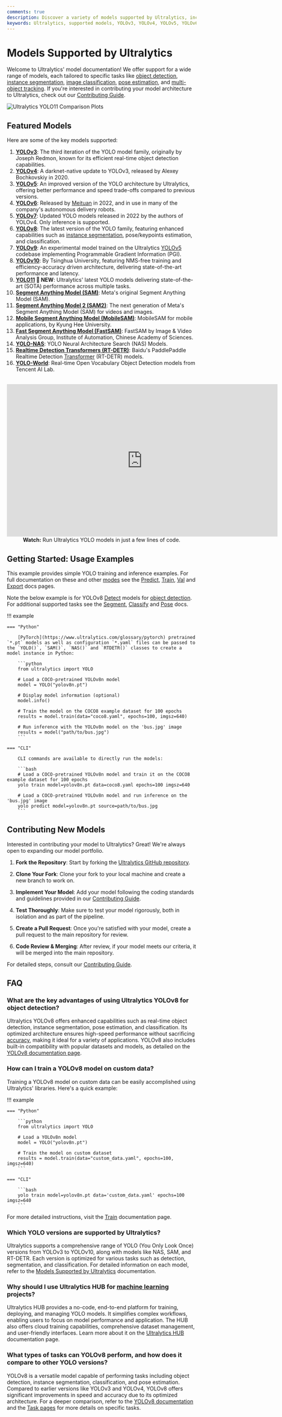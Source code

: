 ```yaml
---
comments: true
description: Discover a variety of models supported by Ultralytics, including YOLOv3 to YOLOv10, NAS, SAM, and RT-DETR for detection, segmentation, and more.
keywords: Ultralytics, supported models, YOLOv3, YOLOv4, YOLOv5, YOLOv6, YOLOv7, YOLOv8, YOLOv9, YOLOv10, SAM, NAS, RT-DETR, object detection, image segmentation, classification, pose estimation, multi-object tracking
---
```


# Models Supported by Ultralytics

Welcome to Ultralytics' model documentation! We offer support for a wide range of models, each tailored to specific tasks like [object detection](../tasks/detect.md), [instance segmentation](../tasks/segment.md), [image classification](../tasks/classify.md), [pose estimation](../tasks/pose.md), and [multi-object tracking](../modes/track.md). If you're interested in contributing your model architecture to Ultralytics, check out our [Contributing Guide](../help/contributing.md).

![Ultralytics YOLO11 Comparison Plots](https://raw.githubusercontent.com/ultralytics/assets/refs/heads/main/yolo/performance-comparison.png)

## Featured Models

Here are some of the key models supported:

1. **[YOLOv3](yolov3.md)**: The third iteration of the YOLO model family, originally by Joseph Redmon, known for its efficient real-time object detection capabilities.
2. **[YOLOv4](yolov4.md)**: A darknet-native update to YOLOv3, released by Alexey Bochkovskiy in 2020.
3. **[YOLOv5](yolov5.md)**: An improved version of the YOLO architecture by Ultralytics, offering better performance and speed trade-offs compared to previous versions.
4. **[YOLOv6](yolov6.md)**: Released by [Meituan](https://about.meituan.com/) in 2022, and in use in many of the company's autonomous delivery robots.
5. **[YOLOv7](yolov7.md)**: Updated YOLO models released in 2022 by the authors of YOLOv4. Only inference is supported.
5. **[YOLOv8](yolov8.md)**: The latest version of the YOLO family, featuring enhanced capabilities such as [instance segmentation](https://www.ultralytics.com/glossary/instance-segmentation), pose/keypoints estimation, and classification.
6. **[YOLOv9](yolov9.md)**: An experimental model trained on the Ultralytics [YOLOv5](yolov5.md) codebase implementing Programmable Gradient Information (PGI).
7. **[YOLOv10](yolov10.md)**: By Tsinghua University, featuring NMS-free training and efficiency-accuracy driven architecture, delivering state-of-the-art performance and latency.
8. **[YOLO11](yolo11.md) 🚀 NEW**: Ultralytics' latest YOLO models delivering state-of-the-art (SOTA) performance across multiple tasks.
9. **[Segment Anything Model (SAM)](sam.md)**: Meta's original Segment Anything Model (SAM).
10. **[Segment Anything Model 2 (SAM2)](sam-2.md)**: The next generation of Meta's Segment Anything Model (SAM) for videos and images.
11. **[Mobile Segment Anything Model (MobileSAM)](mobile-sam.md)**: MobileSAM for mobile applications, by Kyung Hee University.
12. **[Fast Segment Anything Model (FastSAM)](fast-sam.md)**: FastSAM by Image & Video Analysis Group, Institute of Automation, Chinese Academy of Sciences.
13. **[YOLO-NAS](yolo-nas.md)**: YOLO Neural Architecture Search (NAS) Models.
14. **[Realtime Detection Transformers (RT-DETR)](rtdetr.md)**: Baidu's PaddlePaddle Realtime Detection [Transformer](https://www.ultralytics.com/glossary/transformer) (RT-DETR) models.
15. **[YOLO-World](yolo-world.md)**: Real-time Open Vocabulary Object Detection models from Tencent AI Lab.

<p align="center">
  <br>
  <iframe loading="lazy" width="720" height="405" src="https://www.youtube.com/embed/MWq1UxqTClU?si=nHAW-lYDzrz68jR0"
    title="YouTube video player" frameborder="0"
    allow="accelerometer; autoplay; clipboard-write; encrypted-media; gyroscope; picture-in-picture; web-share"
    allowfullscreen>
  </iframe>
  <br>
  <strong>Watch:</strong> Run Ultralytics YOLO models in just a few lines of code.
</p>

## Getting Started: Usage Examples

This example provides simple YOLO training and inference examples. For full documentation on these and other [modes](../modes/index.md) see the [Predict](../modes/predict.md), [Train](../modes/train.md), [Val](../modes/val.md) and [Export](../modes/export.md) docs pages.

Note the below example is for YOLOv8 [Detect](../tasks/detect.md) models for [object detection](https://www.ultralytics.com/glossary/object-detection). For additional supported tasks see the [Segment](../tasks/segment.md), [Classify](../tasks/classify.md) and [Pose](../tasks/pose.md) docs.

!!! example

    === "Python"

        [PyTorch](https://www.ultralytics.com/glossary/pytorch) pretrained `*.pt` models as well as configuration `*.yaml` files can be passed to the `YOLO()`, `SAM()`, `NAS()` and `RTDETR()` classes to create a model instance in Python:

        ```python
        from ultralytics import YOLO

        # Load a COCO-pretrained YOLOv8n model
        model = YOLO("yolov8n.pt")

        # Display model information (optional)
        model.info()

        # Train the model on the COCO8 example dataset for 100 epochs
        results = model.train(data="coco8.yaml", epochs=100, imgsz=640)

        # Run inference with the YOLOv8n model on the 'bus.jpg' image
        results = model("path/to/bus.jpg")
        ```

    === "CLI"

        CLI commands are available to directly run the models:

        ```bash
        # Load a COCO-pretrained YOLOv8n model and train it on the COCO8 example dataset for 100 epochs
        yolo train model=yolov8n.pt data=coco8.yaml epochs=100 imgsz=640

        # Load a COCO-pretrained YOLOv8n model and run inference on the 'bus.jpg' image
        yolo predict model=yolov8n.pt source=path/to/bus.jpg
        ```

## Contributing New Models

Interested in contributing your model to Ultralytics? Great! We're always open to expanding our model portfolio.

1. **Fork the Repository**: Start by forking the [Ultralytics GitHub repository](https://github.com/ultralytics/ultralytics).

2. **Clone Your Fork**: Clone your fork to your local machine and create a new branch to work on.

3. **Implement Your Model**: Add your model following the coding standards and guidelines provided in our [Contributing Guide](../help/contributing.md).

4. **Test Thoroughly**: Make sure to test your model rigorously, both in isolation and as part of the pipeline.

5. **Create a Pull Request**: Once you're satisfied with your model, create a pull request to the main repository for review.

6. **Code Review & Merging**: After review, if your model meets our criteria, it will be merged into the main repository.

For detailed steps, consult our [Contributing Guide](../help/contributing.md).

## FAQ

### What are the key advantages of using Ultralytics YOLOv8 for object detection?

Ultralytics YOLOv8 offers enhanced capabilities such as real-time object detection, instance segmentation, pose estimation, and classification. Its optimized architecture ensures high-speed performance without sacrificing [accuracy](https://www.ultralytics.com/glossary/accuracy), making it ideal for a variety of applications. YOLOv8 also includes built-in compatibility with popular datasets and models, as detailed on the [YOLOv8 documentation page](../models/yolov8.md).

### How can I train a YOLOv8 model on custom data?

Training a YOLOv8 model on custom data can be easily accomplished using Ultralytics' libraries. Here's a quick example:

!!! example

    === "Python"

        ```python
        from ultralytics import YOLO

        # Load a YOLOv8n model
        model = YOLO("yolov8n.pt")

        # Train the model on custom dataset
        results = model.train(data="custom_data.yaml", epochs=100, imgsz=640)
        ```

    === "CLI"

        ```bash
        yolo train model=yolov8n.pt data='custom_data.yaml' epochs=100 imgsz=640
        ```

For more detailed instructions, visit the [Train](../modes/train.md) documentation page.

### Which YOLO versions are supported by Ultralytics?

Ultralytics supports a comprehensive range of YOLO (You Only Look Once) versions from YOLOv3 to YOLOv10, along with models like NAS, SAM, and RT-DETR. Each version is optimized for various tasks such as detection, segmentation, and classification. For detailed information on each model, refer to the [Models Supported by Ultralytics](../models/index.md) documentation.

### Why should I use Ultralytics HUB for [machine learning](https://www.ultralytics.com/glossary/machine-learning-ml) projects?

Ultralytics HUB provides a no-code, end-to-end platform for training, deploying, and managing YOLO models. It simplifies complex workflows, enabling users to focus on model performance and application. The HUB also offers cloud training capabilities, comprehensive dataset management, and user-friendly interfaces. Learn more about it on the [Ultralytics HUB](../hub/index.md) documentation page.

### What types of tasks can YOLOv8 perform, and how does it compare to other YOLO versions?

YOLOv8 is a versatile model capable of performing tasks including object detection, instance segmentation, classification, and pose estimation. Compared to earlier versions like YOLOv3 and YOLOv4, YOLOv8 offers significant improvements in speed and accuracy due to its optimized architecture. For a deeper comparison, refer to the [YOLOv8 documentation](../models/yolov8.md) and the [Task pages](../tasks/index.md) for more details on specific tasks.
